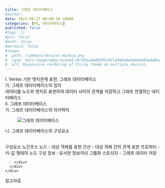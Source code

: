 ```yaml
---
title: 그래프 데이터베이스
#author: 
date: 2023-09-27 00:00:10 +0800
categories: [PE, 데이터베이스]
published: false
#tags: []
#pin: false
#math: false
#mermaid: false
#image:
#  path: /commons/devices-mockup.png
#  lqip: data:image/webp;base64,UklGRpoAAABXRUJQVlA4WAoAAAAQAAAADwAABwAAQUxQSDIAAAARL0AmbZurmr57yyIiqE8oiG0bejIYEQTgqiDA9vqnsUSI6H+oAERp2HZ65qP/VIAWAFZQOCBCAAAA8AEAnQEqEAAIAAVAfCWkAALp8sF8rgRgAP7o9FDvMCkMde9PK7euH5M1m6VWoDXf2FkP3BqV0ZYbO6NA/VFIAAAA
#  alt: Responsive rendering of Chirpy theme on multiple devices.
---
```


<div class="post-wrap">
  <div class="para">
    <div class="para-title">
      I. Vertex 기반 엣지관계 표현, 그래프 데이터베이스
    </div>
    <div class="para-cntnt">
      <div class="para">
        <div class="para-title">
          가. 그래프 데이터베이스의 정의
        </div>
        <div class="para-cntnt">
            데이터를 노드와 엣지로 표현하여 데이터 사이의 관계를 저장하고 그래프 연결하는 데이터베이스
        </div>
      </div>
    </div>
  </div>
  
  <div class="para">
    <div class="para-title">
      II. 그래프 데이터베이스
    </div>
    <div class="para-cntnt">
      <div class="para">
        <div class="para-title">
          가. 그래프 데이터베이스의 아키텍처
        </div>
        <div class="para-cntnt">
          <figure class="post-figure">
            <img src="/assets/img/posts/그래프-데이터베이스.png" alt="그래프 데이터베이스">
<!--            <figcaption>Source: Unveiling the Metaverse: Exploring Emerging Trends, Multifaceted Perspectives, and Future Challenges</figcaption>-->
          </figure>
        </div>
      </div>
      <div class="para">
        <div class="para-title">
          나. 그래프 데이터베이스의 구성요소
        </div>
        <div class="para-cntnt">
          <table class="post-table">
          </table>
          구성요소 노간프스
  노드 - 대상 객체를 표현
  간선 - 대상 객체 간의 관계 표현
  프로퍼티 - 키-값 형태의 노드 구성 정보 : 유사한 정보끼리 그룹화
  스토리지 - 그래프 데이터 저장

        </div>
      </div>
    </div>
  </div>

  <div class="refr-wrap">
    <div class="refr-title">
        참고자료
    </div>
    <ol class="refr-list">
    <!--    <li>(나현식, 최대선) <a target="_blank" href="https://scienceon.kisti.re.kr/commons/util/originalView.do?cn=JAKO202225948430499&oCn=JAKO202225948430499&dbt=JAKO&journal=NJOU00291864">메타버스 보안 위협 요소 및 대응 방안 검토</a></li>-->
    <!--    <li>(M. Uddin, S. Manickam, H. Ullah, M. Obaidat and A. Dandoush) <a target="_blank" href="https://ieeexplore.ieee.org/abstract/document/10138386">Unveiling the Metaverse: Exploring Emerging Trends, Multifaceted Perspectives, and Future Challenges</a></li>-->
    </ol>
  </div>
</div>
